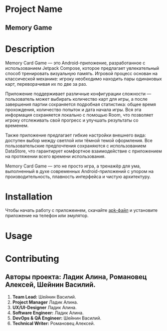 # Project Name
## **Memory Game**
# Description
Memory Card Game — это Android-приложение, разработанное с использованием Jetpack Compose, которое предлагает увлекательный способ тренировать визуальную память. Игровой процесс основан на классической механике: игроку необходимо находить пары одинаковых карт, переворачивая их по две за раз.

Приложение поддерживает различные конфигурации сложности — пользователь может выбирать количество карт для игры, а после завершения партии сохраняется подробная статистика: общее время прохождения, количество попыток и дата начала игры. Вся эта информация сохраняется локально с помощью Room, что позволяет игроку отслеживать свой прогресс и улучшать результаты со временем.

Также приложение предлагает гибкие настройки внешнего вида: доступен выбор между светлой или тёмной темой оформления. Все пользовательские предпочтения сохраняются с использованием DataStore, что гарантирует комфортное взаимодействие с приложением на протяжении всего времени использования.

Memory Card Game — это не просто игра, а тренажёр для ума, выполненный в духе современных Android-приложений с упором на производительность, плавность интерфейса и чистую архитектуру.

# Installation
Чтобы начать работу с приложеинем, скачайте [apk-файл](https://github.com/fpmi-pmvs2025/pmvs12b-lab8-capricorn/blob/159e7c67d2ed62355c02ad6c03951f22f60026ca/app-release.apk) и установите приложение на телефон или эмулятор.
# Usage


# Contributing
## Авторы проекта: **Ладик Алина, Романовец Алексей, Шейнин Василий.**

1. **Team Lead:** Шейнин Василий.
2. **Project Manager** Ладик Алина.
3. **UX/UI-Designer** Ладик Алина.
4. **Software Engineer:** Ладик Алина.
5. **DevOps & QA Engineer:** Шейнин Василий.
6. **Technical Writer:** Романовец Алексей.
